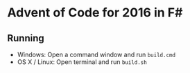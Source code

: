 # Advent of Code for 2016 in F# #

## Running

- Windows: Open a command window and run `build.cmd`
- OS X / Linux: Open terminal and run `build.sh`
